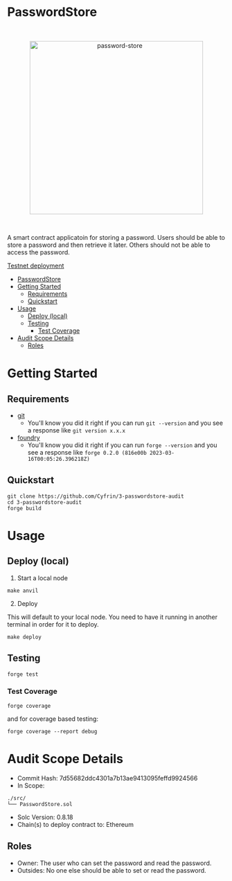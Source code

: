 # PasswordStore

<br/>
<p align="center">
<img src="./password-store-logo.png" width="400" alt="password-store">
</p>
<br/>

A smart contract applicatoin for storing a password. Users should be able to store a password and then retrieve it later. Others should not be able to access the password. 

[Testnet deployment](https://sepolia.etherscan.io/address/0x2ecf6ad327776bf966893c96efb24c9747f6694b)

- [PasswordStore](#passwordstore)
- [Getting Started](#getting-started)
  - [Requirements](#requirements)
  - [Quickstart](#quickstart)
- [Usage](#usage)
  - [Deploy (local)](#deploy-local)
  - [Testing](#testing)
    - [Test Coverage](#test-coverage)
- [Audit Scope Details](#audit-scope-details)
  - [Roles](#roles)

# Getting Started

## Requirements

- [git](https://git-scm.com/book/en/v2/Getting-Started-Installing-Git)
  - You'll know you did it right if you can run `git --version` and you see a response like `git version x.x.x`
- [foundry](https://getfoundry.sh/)
  - You'll know you did it right if you can run `forge --version` and you see a response like `forge 0.2.0 (816e00b 2023-03-16T00:05:26.396218Z)`

## Quickstart

```
git clone https://github.com/Cyfrin/3-passwordstore-audit
cd 3-passwordstore-audit
forge build
```

# Usage

## Deploy (local)

1. Start a local node

```
make anvil
```

2. Deploy

This will default to your local node. You need to have it running in another terminal in order for it to deploy.

```
make deploy
```

## Testing

```
forge test
```

### Test Coverage

```
forge coverage
```

and for coverage based testing: 

```
forge coverage --report debug
```

# Audit Scope Details

- Commit Hash:  7d55682ddc4301a7b13ae9413095feffd9924566
- In Scope:
```
./src/
└── PasswordStore.sol
```
- Solc Version: 0.8.18
- Chain(s) to deploy contract to: Ethereum

## Roles

- Owner: The user who can set the password and read the password.
- Outsides: No one else should be able to set or read the password.


